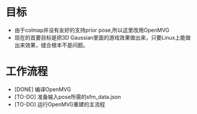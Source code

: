 # 目标
- 由于colmap并没有友好的支持prior pose,所以这里改用OpenMVG
- 现在的首要目标是把3D Gaussian里面的游戏效果做出来，只要Linux上能做出来效果，缝合根本不是问题。

# 工作流程
- [DONE] 编译OpenMVG
- [TO-DO] 准备输入pose所需的sfm_data.json
- [TO-DO] 运行OpenMVG重建的主流程